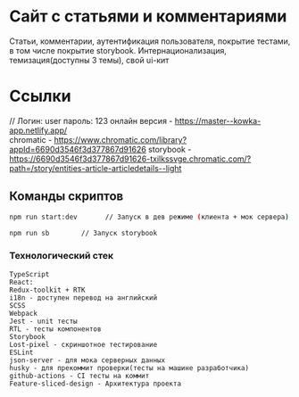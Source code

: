 # Сайт с статьями и комментариями

Статьи, комментарии, аутентификация пользователя,
покрытие тестами, в том числе покрытие storybook.
Интернационализация, темизация(доступны 3 темы), свой ui-кит


# Ссылки
  // Логин: user пароль: 123
  онлайн версия - https://master--kowka-app.netlify.app/  
  chromatic -  https://www.chromatic.com/library?appId=6690d3546f3d377867d91626
  storybook -  https://6690d3546f3d377867d91626-txilkssvge.chromatic.com/?path=/story/entities-article-articledetails--light

## Команды скриптов

```bash
npm run start:dev       // Запуск в дев режиме (клиента + мок сервера)

npm run sb        // Запуск storybook 
```
### Технологический стек
```
TypeScript
React:
Redux-toolkit + RTK
i18n - доступен перевод на английский
SCSS 
Webpack
Jest - unit тесты
RTL - тесты компонентов
Storybook 
Lost-pixel - скриншотное тестирование 
ESLint
json-server - для мока серверных данных
husky - для прекоммит проверки(тесты на машине разработчика)
github-actions - CI тесты на коммит
Feature-sliced-design - Архитектура проекта
```

